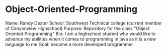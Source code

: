 # Object-Oriented-Programming
Name: Randy Dexter
School: Southwest Technical college (current member of Canyonview Highschool)
Purpose: Repository for the class "Object Oriented Programming"
Bio: I am a highschool student who would like to advance my abilities when it comes to programming in java as it is a new language to me
Goal: become a more developed programmer
